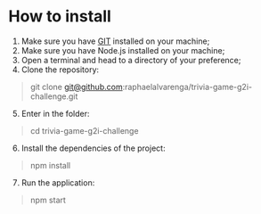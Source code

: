 # How to install

1. Make sure you have [GIT](https://git-scm.com/) installed on your machine;
2. Make sure you have Node.js installed on your machine;
3. Open a terminal and head to a directory of your preference;
4. Clone the repository:

> git clone git@github.com:raphaelalvarenga/trivia-game-g2i-challenge.git

5. Enter in the folder:

> cd trivia-game-g2i-challenge

6. Install the dependencies of the project:

> npm install

7. Run the application:

> npm start